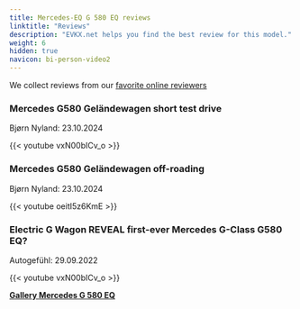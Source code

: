 ```yaml
---
title: Mercedes-EQ G 580 EQ reviews
linktitle: "Reviews"
description: "EVKX.net helps you find the best review for this model."
weight: 6
hidden: true
navicon: bi-person-video2
---
```

We collect reviews from our [favorite online reviewers](../../../../../guides/evreviewers/)

<div class="container text-center shadow p-2 pe-4 mb-5 bg-body-tertiary rounded border">
<h3>Mercedes G580 Geländewagen short test drive</h3>
<p>Bjørn Nyland: 23.10.2024</p>

{{< youtube vxN00bICv_o >}}

</div>
<div class="container text-center shadow p-2 pe-4 mb-5 bg-body-tertiary rounded border">
<h3>Mercedes G580 Geländewagen off-roading</h3>
<p>Bjørn Nyland: 23.10.2024</p>

{{< youtube oeitI5z6KmE >}}

</div>
<div class="container text-center shadow p-2 pe-4 mb-5 bg-body-tertiary rounded border">
<h3>Electric G Wagon REVEAL first-ever Mercedes G-Class G580 EQ?</h3>
<p>Autogefühl: 29.09.2022</p>

{{< youtube vxN00bICv_o >}}

</div>
<div class="mt-3 mb-3">
<a href="../gallery/" class="text-decoration-none text-black">
<strong><i class="bi-arrow-left"></i>Gallery  </strong>
</a>
<a href="../" class="text-decoration-none text-black float-end">
<strong>Mercedes G 580 EQ <i class="bi-arrow-right"></i></strong>
</a>
</div>
